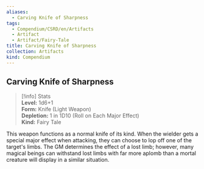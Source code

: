 ```yaml
---
aliases:
  - Carving Knife of Sharpness
tags:
  - Compendium/CSRD/en/Artifacts
  - Artifact
  - Artifact/Fairy-Tale
title: Carving Knife of Sharpness
collection: Artifacts
kind: Compendium
---
```

## Carving Knife of Sharpness  
>[!info] Stats  
> **Level:** 1d6+1  
> **Form:** Knife (Light Weapon)  
> **Depletion:** 1 in 1D10 (Roll on Each Major Effect)  
> **Kind:** Fairy Tale
  
This weapon functions as a normal knife of its kind. When the wielder gets a special major effect when attacking, they can choose to lop off one of the target's limbs. The GM determines the effect of a lost limb; however, many magical beings can withstand lost limbs with far more aplomb than a mortal creature will display in a similar situation.